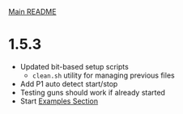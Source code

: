 [Main README](README.md)

# 1.5.3

- Updated bit-based setup scripts
    - `clean.sh` utility for managing previous files
- Add P1 auto detect start/stop
- Testing guns should work if already started
- Start [Examples Section](Examples.md)